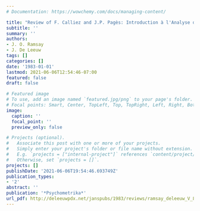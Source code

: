 ```yaml
---
# Documentation: https://wowchemy.com/docs/managing-content/

title: "Review of F. Calliez and J.P. Pagès: Introduction à l'Analyse des Données"
subtitle: ''
summary: ''
authors:
- J. O. Ramsay
- J. De Leeuw
tags: []
categories: []
date: '1983-01-01'
lastmod: 2021-06-06T12:54:46-07:00
featured: false
draft: false

# Featured image
# To use, add an image named `featured.jpg/png` to your page's folder.
# Focal points: Smart, Center, TopLeft, Top, TopRight, Left, Right, BottomLeft, Bottom, BottomRight.
image:
  caption: ''
  focal_point: ''
  preview_only: false

# Projects (optional).
#   Associate this post with one or more of your projects.
#   Simply enter your project's folder or file name without extension.
#   E.g. `projects = ["internal-project"]` references `content/project/deep-learning/index.md`.
#   Otherwise, set `projects = []`.
projects: []
publishDate: '2021-06-06T19:54:46.693749Z'
publication_types:
- '2'
abstract: ''
publication: '*Psychometrika*'
url_pdf: http://deleeuwpdx.net/janspubs/1983/reviews/ramsay_deleeuw_V_83.pdf
---
```

